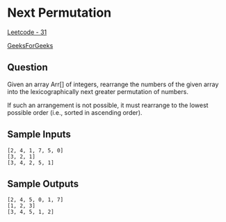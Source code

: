 # Next Permutation

[Leetcode - 31](https://leetcode.com/problems/next-permutation/description/)

[GeeksForGeeks](https://www.geeksforgeeks.org/problems/next-permutation5226/1)

## Question

Given an array Arr[] of integers, rearrange the numbers of the given array into the lexicographically next greater permutation of numbers.

If such an arrangement is not possible, it must rearrange to the lowest possible order (i.e., sorted in ascending order).

## Sample Inputs

```
[2, 4, 1, 7, 5, 0]
[3, 2, 1]
[3, 4, 2, 5, 1]
```

## Sample Outputs

```
[2, 4, 5, 0, 1, 7]
[1, 2, 3]
[3, 4, 5, 1, 2]
```
